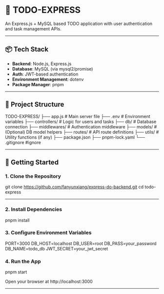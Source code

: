 # 📝 TODO-EXPRESS

An Express.js + MySQL based TODO application with user authentication and task management APIs.

---

## 📦 Tech Stack

- **Backend**: Node.js, Express.js
- **Database**: MySQL (via mysql2/promise)
- **Auth**: JWT-based authentication
- **Environment Management**: dotenv
- **Package Manager**: pnpm

---

## 📁 Project Structure

TODO-EXPRESS/
├── app.js # Main server file
├── .env # Environment variables
├── controllers/ # Logic for users and tasks
├── db/ # Database connection
├── middlewares/ # Authentication middleware
├── models/ # (Optional) DB model helpers
├── routes/ # API route definitions
├── utils/ # Utility functions (if any)
├── package.json
├── pnpm-lock.yaml
└── .gitignore #ignore

---

## 🚀 Getting Started

### 1. Clone the Repository

git clone https://github.com/fanyunxiang/express-do-backend.git
cd todo-express

---

### 2. Install Dependencies

pnpm install

### 3. Configure Environment Variables

PORT=3000
DB_HOST=localhost
DB_USER=root
DB_PASS=your_password
DB_NAME=todo_db
JWT_SECRET=your_jwt_secret

### 4. Run the App

pnpm start

Open your browser at http://localhost:3000

---

